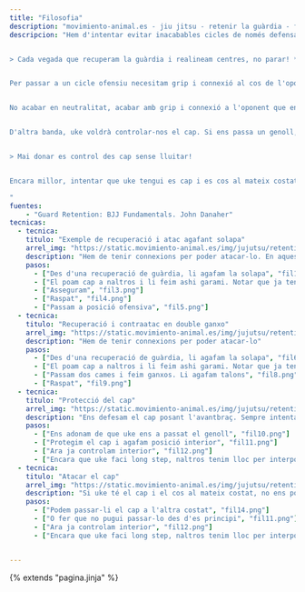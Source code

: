 ```yaml
---
title: "Filosofia"
description: "movimiento-animal.es - jiu jitsu - retenir la guàrdia - filosofia"
descripcion: "Hem d'intentar evitar inacabables cicles de només defensa. Si només defenem, en algún punt uke ens passarà la guàrdia.


> Cada vegada que recuperam la guàrdia i realineam centres, no parar! **Només estar satisfets si passam a un cicle ofensiu**


Per passar a un cicle ofensiu necesitam grip i connexió al cos de l'oponent. 


No acabar en neutralitat, acabar amb grip i connexió a l'oponent que ens permeti atacar-lo.


D'altra banda, uke voldrà controlar-nos el cap. Si ens passa un genoll, ja té posibilitats d'arribar al cap. Sempre hem de protegir-nos es cap com un boxeador. Sempre mantenint la posició interior.


> Mai donar es control des cap sense lluitar!


Encara millor, intentar que uke tengui es cap i es cos al mateix costat.

"
fuentes:
    - "Guard Retention: BJJ Fundamentals. John Danaher"
tecnicas: 
  - tecnica:
    titulo: "Exemple de recuperació i atac agafant solapa"
    arrel_img: "https://static.movimiento-animal.es/img/jujutsu/retention/demarcation/"
    description: "Hem de tenir connexions per poder atacar-lo. En aquest cas, solapa." 
    pasos:
      - ["Des d'una recuperació de guàrdia, li agafam la solapa", "fil1.png"]
      - ["El poam cap a naltros i li feim ashi garami. Notar que ja tenim connexions dalt i baix", "fil2.png"] 
      - ["Asseguram", "fil3.png"]
      - ["Raspat", "fil4.png"]
      - ["Passam a posició ofensiva", "fil5.png"]
  - tecnica:
    titulo: "Recuperació i contraatac en double ganxo"
    arrel_img: "https://static.movimiento-animal.es/img/jujutsu/retention/demarcation/"
    description: "Hem de tenir connexions per poder atacar-lo" 
    pasos:
      - ["Des d'una recuperació de guàrdia, li agafam la solapa", "fil6.png"]
      - ["El poam cap a naltros i li feim ashi garami. Notar que ja tenim connexions dalt i baix", "fil7.png"] 
      - ["Passam dos cames i feim ganxos. Li agafam talons", "fil8.png"]
      - ["Raspat", "fil9.png"]    
  - tecnica:
    titulo: "Protecció del cap"
    arrel_img: "https://static.movimiento-animal.es/img/jujutsu/retention/demarcation/"
    description: "Ens defesam el cap posant l'avantbraç. Sempre intentam mantenir la posició interior per negar el control de uke." 
    pasos:
      - ["Ens adonam de que uke ens a passat el genoll", "fil10.png"]
      - ["Protegim el cap i agafam posició interior", "fil11.png"] 
      - ["Ara ja controlam interior", "fil12.png"]
      - ["Encara que uke faci long step, naltros tenim lloc per interposar els genolls", "fil13.png"]    
  - tecnica:
    titulo: "Atacar el cap"
    arrel_img: "https://static.movimiento-animal.es/img/jujutsu/retention/demarcation/"
    description: "Si uke té el cap i el cos al mateix costat, no ens pot atacar i es fa vulnerable." 
    pasos:
      - ["Podem passar-li el cap a l'altra costat", "fil14.png"]
      - ["O fer que no pugui passar-lo des d'es principi", "fil11.png"] 
      - ["Ara ja controlam interior", "fil12.png"]
      - ["Encara que uke faci long step, naltros tenim lloc per interposar els genolls", "fil13.png"]    


---
```

{% extends  "pagina.jinja" %}
